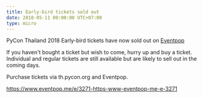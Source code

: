 ```yaml
---
title: Early-bird tickets sold out
date: 2018-05-11 00:00:00 UTC+07:00
type: micro
---
```


PyCon Thailand 2018 Early-bird tickets have now sold out on [Eventpop](https://www.eventpop.me/e/3271-https-www-eventpop-me-e-3271)

If you haven't bought a ticket but wish to come, hurry up and buy a ticket. Individual and regular tickets are still available but are likely to sell out in the coming days.

Purchase tickets via th.pycon.org and Eventpop.

https://www.eventpop.me/e/3271-https-www-eventpop-me-e-3271

